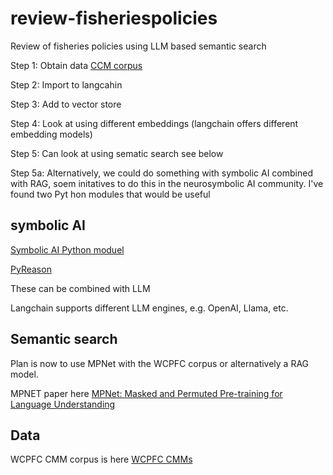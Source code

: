 # review-fisheriespolicies
Review of fisheries policies using LLM based semantic search

Step 1: Obtain data [CCM corpus](https://cmm.wcpfc.int/)

Step 2: Import to langcahin

Step 3: Add to vector store

Step 4: Look at using different embeddings (langchain offers different embedding models)

Step 5: Can look at using sematic search see below

Step 5a: Alternatively, we could do something with symbolic AI combined with RAG, soem initatives to do this in the neurosymbolic AI community.
I've found two Pyt hon modules that would be useful
 
## symbolic AI

[Symbolic AI Python moduel](https://pypi.org/project/symbolicai/)

[PyReason](https://github.com/lab-v2/pyreason)

These can be combined with LLM 

Langchain supports different LLM engines, e.g. OpenAI, Llama, etc.  

## Semantic search

Plan is now to use MPNet with the WCPFC corpus or alternatively a RAG model.

MPNET paper here [MPNet: Masked and Permuted Pre-training for Language Understanding](https://arxiv.org/abs/2004.09297)

## Data 

WCPFC CMM corpus is here [WCPFC CMMs](https://cmm.wcpfc.int/)
